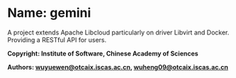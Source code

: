 # Name: gemini
A project extends Apache Libcloud particularly on driver Libvirt and Docker.
Providing a RESTful API for users.

**Copyright: Institute of Software, Chinese Academy of Sciences**

**Authors: wuyuewen@otcaix.iscas.ac.cn, wuheng09@otcaix.iscas.ac.cn**
